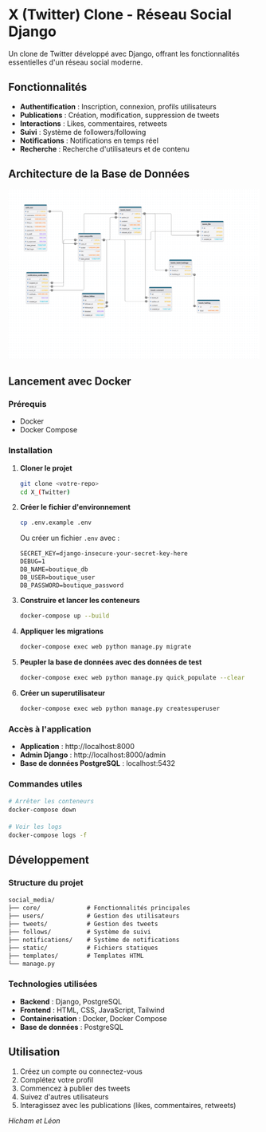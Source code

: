 # X (Twitter) Clone - Réseau Social Django

Un clone de Twitter développé avec Django, offrant les fonctionnalités essentielles d'un réseau social moderne.

## Fonctionnalités

- **Authentification** : Inscription, connexion, profils utilisateurs
- **Publications** : Création, modification, suppression de tweets
- **Interactions** : Likes, commentaires, retweets
- **Suivi** : Système de followers/following
- **Notifications** : Notifications en temps réel
- **Recherche** : Recherche d'utilisateurs et de contenu

## Architecture de la Base de Données

![Diagramme de la base de données](diagramme-django-X.png)

## Lancement avec Docker

### Prérequis
- Docker
- Docker Compose

### Installation

1. **Cloner le projet**
   ```bash
   git clone <votre-repo>
   cd X_(Twitter)
   ```

2. **Créer le fichier d'environnement**
   ```bash
   cp .env.example .env
   ```
   
   Ou créer un fichier `.env` avec :
   ```env
   SECRET_KEY=django-insecure-your-secret-key-here
   DEBUG=1
   DB_NAME=boutique_db
   DB_USER=boutique_user
   DB_PASSWORD=boutique_password
   ```

3. **Construire et lancer les conteneurs**
   ```bash
   docker-compose up --build
   ```

4. **Appliquer les migrations**
   ```bash
   docker-compose exec web python manage.py migrate
   ```

5. **Peupler la base de données avec des données de test**
   ```bash
   docker-compose exec web python manage.py quick_populate --clear
   ```

6. **Créer un superutilisateur**
   ```bash
   docker-compose exec web python manage.py createsuperuser
   ```

### Accès à l'application

- **Application** : http://localhost:8000
- **Admin Django** : http://localhost:8000/admin
- **Base de données PostgreSQL** : localhost:5432

### Commandes utiles

```bash
# Arrêter les conteneurs
docker-compose down

# Voir les logs
docker-compose logs -f
```

## Développement

### Structure du projet
```
social_media/
├── core/             # Fonctionnalités principales
├── users/            # Gestion des utilisateurs
├── tweets/           # Gestion des tweets
├── follows/          # Système de suivi
├── notifications/    # Système de notifications
├── static/           # Fichiers statiques
├── templates/        # Templates HTML
└── manage.py
```

### Technologies utilisées

- **Backend** : Django, PostgreSQL
- **Frontend** : HTML, CSS, JavaScript, Tailwind
- **Containerisation** : Docker, Docker Compose
- **Base de données** : PostgreSQL

## Utilisation

1. Créez un compte ou connectez-vous
2. Complétez votre profil
3. Commencez à publier des tweets
4. Suivez d'autres utilisateurs
5. Interagissez avec les publications (likes, commentaires, retweets)

*Hicham et Léon*